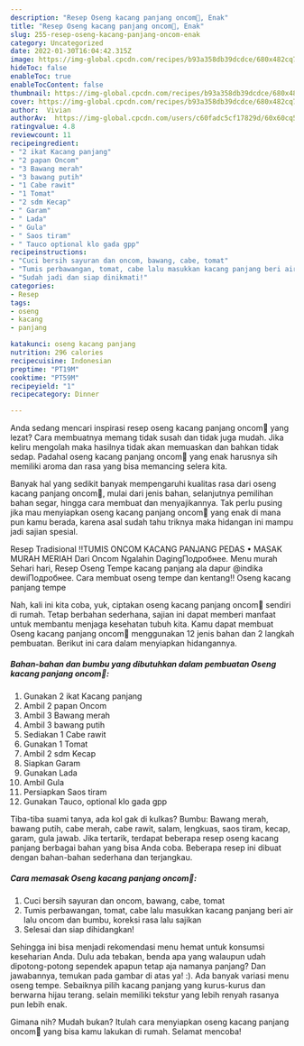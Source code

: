 ```yaml
---
description: "Resep Oseng kacang panjang oncom🥙, Enak"
title: "Resep Oseng kacang panjang oncom🥙, Enak"
slug: 255-resep-oseng-kacang-panjang-oncom-enak
category: Uncategorized
date: 2022-01-30T16:04:42.315Z
image: https://img-global.cpcdn.com/recipes/b93a358db39dcdce/680x482cq70/oseng-kacang-panjang-oncom-foto-resep-utama.jpg
hideToc: false
enableToc: true
enableTocContent: false
thumbnail: https://img-global.cpcdn.com/recipes/b93a358db39dcdce/680x482cq70/oseng-kacang-panjang-oncom-foto-resep-utama.jpg
cover: https://img-global.cpcdn.com/recipes/b93a358db39dcdce/680x482cq70/oseng-kacang-panjang-oncom-foto-resep-utama.jpg
author:  Vivian
authorAv:  https://img-global.cpcdn.com/users/c60fadc5cf17829d/60x60cq50/avatar.jpg
ratingvalue: 4.8
reviewcount: 11
recipeingredient:
- "2 ikat Kacang panjang"
- "2 papan Oncom"
- "3 Bawang merah"
- "3 bawang putih"
- "1 Cabe rawit"
- "1 Tomat"
- "2 sdm Kecap"
- " Garam"
- " Lada"
- " Gula"
- " Saos tiram"
- " Tauco optional klo gada gpp"
recipeinstructions:
- "Cuci bersih sayuran dan oncom, bawang, cabe, tomat"
- "Tumis perbawangan, tomat, cabe lalu masukkan kacang panjang beri air lalu oncom dan bumbu, koreksi rasa lalu sajikan"
- "Sudah jadi dan siap dinikmati!"
categories:
- Resep
tags:
- oseng
- kacang
- panjang

katakunci: oseng kacang panjang 
nutrition: 296 calories
recipecuisine: Indonesian
preptime: "PT19M"
cooktime: "PT59M"
recipeyield: "1"
recipecategory: Dinner

---
```



Anda sedang mencari inspirasi resep oseng kacang panjang oncom🥙 yang lezat? Cara membuatnya memang tidak susah dan tidak juga mudah. Jika keliru mengolah maka hasilnya tidak akan memuaskan dan bahkan tidak sedap. Padahal oseng kacang panjang oncom🥙 yang enak harusnya sih memiliki aroma dan rasa yang bisa memancing selera kita.


Banyak hal yang sedikit banyak mempengaruhi kualitas rasa dari oseng kacang panjang oncom🥙, mulai dari jenis bahan, selanjutnya pemilihan bahan segar, hingga cara membuat dan menyajikannya. Tak perlu pusing jika mau menyiapkan oseng kacang panjang oncom🥙 yang enak di mana pun kamu berada, karena asal sudah tahu triknya maka hidangan ini mampu jadi sajian spesial.

Resep Tradisional ‼️TUMIS ONCOM KACANG PANJANG PEDAS • MASAK MURAH MERIAH Dari Oncom Ngalahin DagingПодробнее. Menu murah Sehari hari, Resep Oseng Tempe kacang panjang ala dapur @indika dewiПодробнее. Cara membuat oseng tempe dan kentang‼️ Oseng kacang panjang tempe


Nah, kali ini kita coba, yuk, ciptakan oseng kacang panjang oncom🥙 sendiri di rumah. Tetap berbahan sederhana, sajian ini dapat memberi manfaat untuk membantu menjaga kesehatan tubuh kita. Kamu dapat membuat Oseng kacang panjang oncom🥙 menggunakan 12 jenis bahan dan 2 langkah pembuatan. Berikut ini cara dalam menyiapkan hidangannya.

<!--inarticleads1-->

##### Bahan-bahan dan bumbu yang dibutuhkan dalam pembuatan Oseng kacang panjang oncom🥙:

1. Gunakan 2 ikat Kacang panjang
1. Ambil 2 papan Oncom
1. Ambil 3 Bawang merah
1. Ambil 3 bawang putih
1. Sediakan 1 Cabe rawit
1. Gunakan 1 Tomat
1. Ambil 2 sdm Kecap
1. Siapkan  Garam
1. Gunakan  Lada
1. Ambil  Gula
1. Persiapkan  Saos tiram
1. Gunakan  Tauco, optional klo gada gpp


Tiba-tiba suami tanya, ada kol gak di kulkas? Bumbu: Bawang merah, bawang putih, cabe merah, cabe rawit, salam, lengkuas, saos tiram, kecap, garam, gula jawab. Jika tertarik, terdapat beberapa resep oseng kacang panjang berbagai bahan yang bisa Anda coba. Beberapa resep ini dibuat dengan bahan-bahan sederhana dan terjangkau. 

<!--inarticleads2-->

##### Cara memasak Oseng kacang panjang oncom🥙:

1. Cuci bersih sayuran dan oncom, bawang, cabe, tomat
1. Tumis perbawangan, tomat, cabe lalu masukkan kacang panjang beri air lalu oncom dan bumbu, koreksi rasa lalu sajikan
1. Selesai dan siap dihidangkan!

Sehingga ini bisa menjadi rekomendasi menu hemat untuk konsumsi keseharian Anda. Dulu ada tebakan, benda apa yang walaupun udah dipotong-potong sependek apapun tetap aja namanya panjang? Dan jawabannya, temukan pada gambar di atas ya! :). Ada banyak variasi menu oseng tempe. Sebaiknya pilih kacang panjang yang kurus-kurus dan berwarna hijau terang. selain memiliki tekstur yang lebih renyah rasanya pun lebih enak. 

Gimana nih? Mudah bukan? Itulah cara menyiapkan oseng kacang panjang oncom🥙 yang bisa kamu lakukan di rumah. Selamat mencoba!
